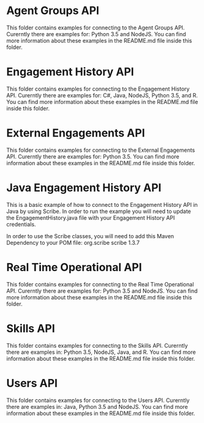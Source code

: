 # Agent Groups API

This folder contains examples for connecting to the Agent Groups API. Curerntly there are examples for: Python 3.5 and NodeJS. You can find more information about these examples in the README.md file inside this folder.

# Engagement History API 

This folder contains examples for connecting to the Engagement History API. Curerntly there are examples for: C#, Java, NodeJS, Python 3.5, and R. You can find more information about these examples in the README.md file inside this folder.

# External Engagements API 

This folder contains examples for connecting to the External Engagements API. Curerntly there are examples for: Python 3.5. You can find more information about these examples in the README.md file inside this folder.

# Java Engagement History API

This is a basic example of how to connect to the Engagement History API in Java by using Scribe. In order to run the example you will need to update the EngagementHistory.java file with your Engagement History API credentials.

In order to use the Scribe classes, you will need to add this Maven Dependency to your POM file:
<dependency>
  <groupId>org.scribe</groupId>
  <artifactId>scribe</artifactId>
  <version>1.3.7</version>
</dependency>

# Real Time Operational API 

This folder contains examples for connecting to the Real Time Operational API. Curerntly there are examples for: Python 3.5 and NodeJS. You can find more information about these examples in the README.md file inside this folder.

# Skills API 

This folder contains examples for connecting to the Skills API. Curerntly there are examples in: Python 3.5, NodeJS, Java, and R. You can find more information about these examples in the README.md file inside this folder.

# Users API 

This folder contains examples for connecting to the Users API. Curerntly there are examples in: Java, Python 3.5 and NodeJS. You can find more information about these examples in the README.md file inside this folder.
